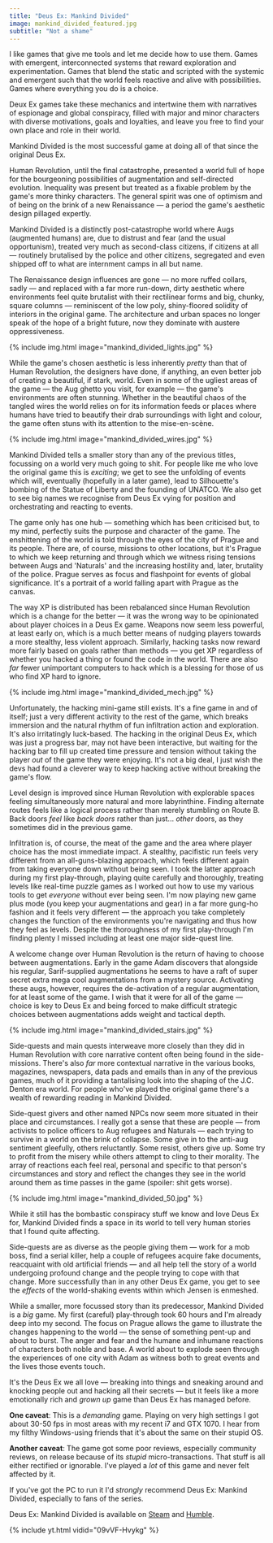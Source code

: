 ```yaml
---
title: "Deus Ex: Mankind Divided"
image: mankind_divided_featured.jpg
subtitle: "Not a shame"
---
```



I like games that give me tools and let me decide how to use them. Games with emergent, interconnected systems that reward exploration and experimentation. Games that blend the static and scripted with the systemic and emergent such that the world feels reactive and alive with possibilities. Games where everything you do is a choice.

Deux Ex games take these mechanics and intertwine them with narratives of espionage and global conspiracy, filled with major and minor characters with diverse motivations, goals and loyalties, and leave you free to find your own place and role in their world.

Mankind Divided is the most successful game at doing all of that since the original Deus Ex.

<!--more-->

Human Revolution, until the final catastrophe, presented a world full of hope for the bourgeoning possibilities of augmentation and self-directed evolution. Inequality was present but treated as a fixable problem by the game's more thinky characters. The general spirit was one of optimism and of being on the brink of a new Renaissance — a period the game's aesthetic design pillaged expertly.

Mankind Divided is a distinctly post-catastrophe world where Augs (augmented humans) are, due to distrust and fear (and the usual opportunism), treated very much as second-class citizens, if citizens at all — routinely brutalised by the police and other citizens, segregated and even shipped off to what are internment camps in all but name.

The Renaissance design influences are gone — no more ruffed collars, sadly — and replaced with a far more run-down, dirty aesthetic where environments feel quite brutalist with their rectilinear forms and big, chunky, square columns — reminiscent of the low poly, shiny-floored solidity of interiors in the original game. The architecture and urban spaces no longer speak of the hope of a bright future, now they dominate with austere oppressiveness.

{% include img.html image="mankind_divided_lights.jpg" %}

While the game's chosen aesthetic is less inherently *pretty* than that of Human Revolution, the designers have done, if anything, an even better job of creating a beautiful, if stark, world. Even in some of the ugliest areas of the game — the Aug ghetto you visit, for example — the game's environments are often stunning. Whether in the beautiful chaos of the tangled wires the world relies on for its information feeds or places where humans have tried to beautify their drab surroundings with light and colour, the game often stuns with its attention to the mise-en-scène.

{% include img.html image="mankind_divided_wires.jpg" %}

Mankind Divided tells a smaller story than any of the previous titles, focussing on a world very much going to shit. For people like me who love the original game this is *exciting*; we get to see the unfolding of events which will, eventually (hopefully in a later game), lead to Silhouette's bombing of the Statue of Liberty and the founding of UNATCO. We also get to see big names we recognise from Deus Ex vying for position and orchestrating and reacting to events.

The game only has one hub — something which has been criticised but, to my mind, perfectly suits the purpose and character of the game. The enshittening of the world is told through the eyes of the city of Prague and its people. There are, of course, missions to other locations, but it's Prague to which we keep returning and through which we witness rising tensions between Augs and 'Naturals' and the increasing hostility and, later, brutality of the police. Prague serves as focus and flashpoint for events of global significance. It's a portrait of a world falling apart with Prague as the canvas.

The way XP is distributed has been rebalanced since Human Revolution which is a change for the better — it was the wrong way to be opinionated about player choices in a Deus Ex game. Weapons now seem less powerful, at least early on, which is a much better means of nudging players towards a more stealthy, less violent approach. Similarly, hacking tasks now reward more fairly based on goals rather than methods — you get XP regardless of whether you hacked a thing or found the code in the world. There are also *far* fewer unimportant computers to hack which is a blessing for those of us who find XP hard to ignore. 

{% include img.html image="mankind_divided_mech.jpg" %}

Unfortunately, the hacking mini-game still exists. It's a fine game in and of itself; just a very different activity to the rest of the game, which breaks immersion and the natural rhythm of fun infiltration action and exploration. It's also irritatingly luck-based. The hacking in the original Deus Ex, which was just a progress bar, may not have been interactive, but waiting for the hacking bar to fill up created time pressure and tension without taking the player *out* of the game they were enjoying. It's not a big deal, I just wish the devs had found a cleverer way to keep hacking active without breaking the game's flow.

Level design is improved since Human Revolution with explorable spaces feeling simultaneously more natural and more labyrinthine. Finding alternate routes feels like a logical process rather than merely stumbling on Route B. Back doors *feel* like *back doors* rather than just... *other* doors, as they sometimes did in the previous game.

Infiltration is, of course, the meat of the game and the area where player choice has the most immediate impact. A stealthy, pacifistic run feels very different from an all-guns-blazing approach, which feels different again from taking everyone down without being seen. I took the latter approach during my first play-through, playing quite carefully and thoroughly, treating levels like real-time puzzle games as I worked out how to use my various tools to get *everyone* without ever being seen. I'm now playing new game plus mode (you keep your augmentations and gear) in a far more gung-ho fashion and it feels very different — the approach you take completely changes the function of the environments you're navigating and thus how they feel as levels. Despite the thoroughness of my first play-through I'm finding plenty I missed including at least one major side-quest line.

A welcome change over Human Revolution is the return of having to choose between augmentations. Early in the game Adam discovers that alongside his regular, Sarif-supplied augmentations he seems to have a raft of super secret extra mega cool augmentations from a mystery source. Activating these augs, however, requires the de-activation of a regular augmentation, for at least some of the game. I wish that it were for all of the game — choice is key to Deus Ex and being forced to make difficult strategic choices between augmentations adds weight and tactical depth.

{% include img.html image="mankind_divided_stairs.jpg" %}

Side-quests and main quests interweave more closely than they did in Human Revolution with core narrative content often being found in the side-missions. There's also *far* more contextual narrative in the various books, magazines, newspapers, data pads and emails than in any of the previous games, much of it providing a tantalising look into the shaping of the J.C. Denton era world. For people who've played the original game there's a wealth of rewarding reading in Mankind Divided. 

Side-quest givers and other named NPCs now seem more situated in their place and circumstances. I really got a sense that these are people — from activists to police officers to Aug refugees and Naturals — each trying to survive in a world on the brink of collapse. Some give in to the anti-aug sentiment gleefully, others reluctantly. Some resist, others give up. Some try to profit from the misery while others attempt to cling to their morality. The array of reactions each feel real, personal and specific to that person's circumstances and story and reflect the changes they see in the world around them as time passes in the game (spoiler: shit gets worse).

{% include img.html image="mankind_divided_50.jpg" %}

While it still has the bombastic conspiracy stuff we know and love Deus Ex for, Mankind Divided finds a space in its world to tell very human stories that I found quite affecting. 

Side-quests are as diverse as the people giving them — work for a mob boss, find a serial killer, help a couple of refugees acquire fake documents, reacquaint with old artificial friends — and all help tell the story of a world undergoing profound change and the people trying to cope with that change. More successfully than in any other Deus Ex game, you get to see the *effects* of the world-shaking events within which Jensen is enmeshed.

While a smaller, more focussed story than its predecessor, Mankind Divided is a *big* game. My first (careful) play-through took 60 hours and I'm already deep into my second. The focus on Prague allows the game to illustrate the changes happening to the world — the sense of something pent-up and about to burst. The anger and fear and the humane and inhumane reactions of characters both noble and base. A world about to explode seen through the experiences of one city with Adam as witness both to great events and the lives those events touch.

It's the Deus Ex we all love — breaking into things and sneaking around and knocking people out and hacking all their secrets — but it feels like a more emotionally rich and *grown up* game than Deus Ex has managed before.

**One caveat**: This is a *demanding* game. Playing on very high settings I got about 30-50 fps in most areas with my recent i7 and GTX 1070. I hear from my filthy Windows-using friends that it's about the same on their stupid OS.

**Another caveat**: The game got some poor reviews, especially community reviews, on release because of its *stupid* micro-transactions. That stuff is all either rectified or ignorable. I've played a *lot* of this game and never felt affected by it.

If you've got the PC to run it I'd *strongly* recommend Deus Ex: Mankind Divided, especially to fans of the series.

Deus Ex: Mankind Divided is available on [Steam](http://store.steampowered.com/app/337000/Deus_Ex_Mankind_Divided/) and [Humble](https://www.humblebundle.com/store/deus-ex-mankind-divided).











{% include yt.html vidid="09vVF-Hvykg" %}
